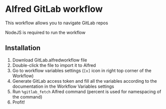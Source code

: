 # Alfred GitLab workflow
This workflow allows you to navigate GitLab repos

NodeJS is required to run the workflow

## Installation

1. Download GitLab.alfredworkflow file
1. Double-click the file to import it to Alfred
1. Go to workflow variables settings (`[x]` icon in right top corner of the Workflow)
1. Generate GitLab access token and fill all the variables according to the documentation in the Workflow Variables settings
1. Run `%gitlab_fetch` Alfred command (percent is used for namespacing of the command)
1. Profit!
